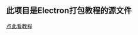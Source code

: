 ## 此项目是Electron打包教程的源文件
[点此看教程](http://yohnz.github.io/2016/10/11/%E6%89%8B%E6%8A%8A%E6%89%8B%E6%95%99%E4%BD%A0%E6%8A%8A%E5%89%8D%E7%AB%AF%E4%BB%A3%E7%A0%81%E6%89%93%E5%8C%85%E6%88%90msi%E5%92%8Cexe%E5%BA%94%E7%94%A8/)